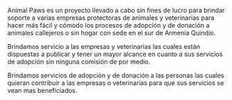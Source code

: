 Animal Paws es un proyecto llevado a cabo sin fines de lucro para brindar soporte a varias empresas protectoras de animales y veterinarias para hacer más fácil y cómodo los procesos de adopción y de donación a animales callejeros o sin hogar con sede en el sur de Armenia Quindío.

Brindamos servicio a las empresas y veterinarias las cuales están dispuestas a publicar y tener un mayor alcance en cuanto a sus servicios de adopción sin ninguna comisión de por medio.

Brindamos servicios de adopción y de donación a las personas las cuales quieran contribuir a las empresas o veterinarias para que sus servicios se vean mas beneficiados.
